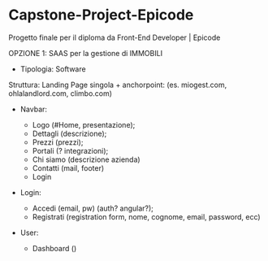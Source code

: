 # Capstone-Project-Epicode
Progetto finale per il diploma da Front-End Developer | Epicode

OPZIONE 1: SAAS per la gestione di IMMOBILI
- Tipologia: Software

Struttura:
Landing Page singola + anchorpoint: (es. miogest.com, ohlalandlord.com, climbo.com)
- Navbar:
  - Logo (#Home, presentazione);
  - Dettagli (descrizione);
  - Prezzi (prezzi);
  - Portali (? integrazioni);
  - Chi siamo (descrizione azienda)
  - Contatti (mail, footer)
  - Login

- Login:
  - Accedi (email, pw) (auth? angular?);
  - Registrati (registration form, nome, cognome, email, password, ecc)
  
- User:
  - Dashboard ()
 
